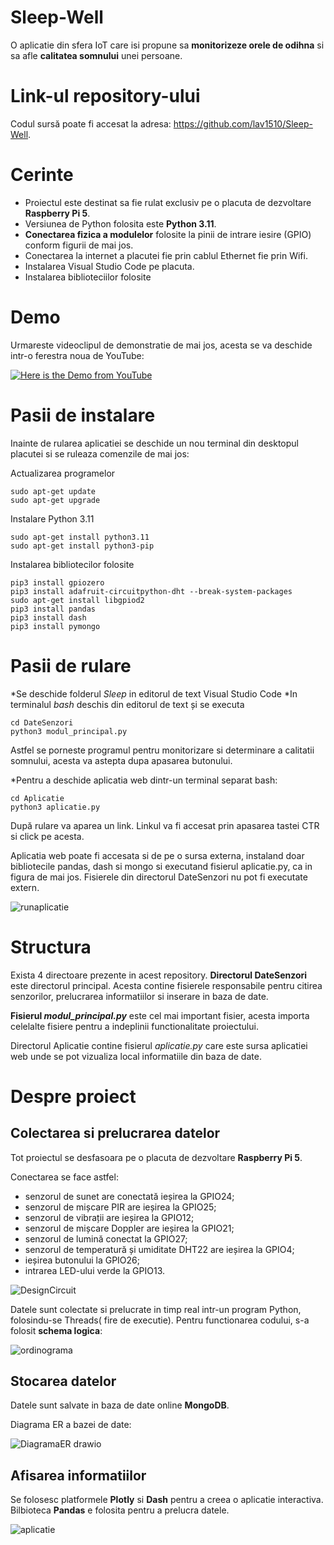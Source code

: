# Sleep-Well
O aplicatie din sfera IoT care isi propune sa **monitorizeze orele de odihna** si sa afle **calitatea somnului** unei persoane.

# Link-ul repository-ului
Codul sursă poate fi accesat la adresa: https://github.com/lav1510/Sleep-Well. 

# Cerinte
* Proiectul este destinat sa fie rulat exclusiv pe o placuta de dezvoltare **Raspberry Pi 5**.
* Versiunea de Python folosita este **Python 3.11**.
* **Conectarea fizica a modulelor** folosite la pinii de intrare iesire (GPIO) conform figurii de mai jos.
* Conectarea la internet a placutei fie prin cablul Ethernet fie prin Wifi.
* Instalarea Visual Studio Code pe placuta.
* Instalarea biblioteciilor folosite


# Demo
Urmareste videoclipul de demonstratie de mai jos, acesta se va deschide intr-o ferestra noua de YouTube:

[![Here is the Demo from YouTube](https://img.youtube.com/vi/2phneO5lEd0/maxresdefault.jpg)](https://youtu.be/2phneO5lEd0)


# Pasii de instalare
Inainte de rularea aplicatiei se deschide un nou terminal din desktopul placutei si se ruleaza comenzile de mai jos:


Actualizarea programelor
```
sudo apt-get update
sudo apt-get upgrade

```

Instalare Python 3.11
```
sudo apt-get install python3.11
sudo apt-get install python3-pip
```
Instalarea bibliotecilor folosite
```
pip3 install gpiozero
pip3 install adafruit-circuitpython-dht --break-system-packages
sudo apt-get install libgpiod2
pip3 install pandas
pip3 install dash
pip3 install pymongo
```

# Pasii de rulare
*Se deschide folderul _Sleep_ in editorul de text Visual Studio Code
*In terminalul _bash_ deschis din editorul de text și se executa
```
cd DateSenzori
python3 modul_principal.py
```
Astfel se porneste programul pentru monitorizare si determinare a calitatii somnului, acesta va astepta dupa apasarea butonului.

*Pentru a deschide aplicatia web dintr-un terminal separat bash:
```
cd Aplicatie
python3 aplicatie.py
```

După rulare va aparea un link. Linkul va fi accesat prin apasarea tastei CTR si click pe acesta.


Aplicatia web poate fi accesata si de pe o sursa externa, instaland doar bibliotecile pandas, dash si mongo si executand fisierul aplicatie.py, ca in figura de mai jos.
Fisierele din directorul DateSenzori nu pot fi executate extern.

![runaplicatie](https://github.com/lav1510/Sleep-Well/assets/101553716/1c4307d6-dc0e-475b-861a-35c536bdf50f)



# Structura
Exista 4 directoare prezente in acest repository. 
**Directorul DateSenzori** este directorul principal. Acesta contine fisierele responsabile pentru citirea senzorilor, prelucrarea informatiilor si inserare in baza de date.


**Fisierul _modul_principal.py_** este cel mai important fisier, acesta importa celelalte fisiere pentru a indeplinii functionalitate proiectului.


Directorul Aplicatie contine fisierul _aplicatie.py_ care este sursa aplicatiei web unde se pot vizualiza local informatiile din baza de date.

# Despre proiect
## Colectarea si prelucrarea datelor
Tot proiectul se desfasoara pe o placuta de dezvoltare **Raspberry Pi 5**.

Conectarea se face astfel:
* senzorul de sunet are conectată ieșirea la GPIO24;
* senzorul de mișcare PIR are ieșirea la GPIO25;
* senzorul de vibrații are ieșirea la GPIO12;
* senzorul de mișcare Doppler are ieșirea la GPIO21;
* senzorul de lumină conectat la GPIO27;
* senzorul de temperatură și umiditate DHT22 are ieșirea la GPIO4;
* ieșirea butonului la GPIO26;
* intrarea LED-ului verde la GPIO13.
  
![DesignCircuit](https://github.com/lav1510/Sleep-Well/assets/101553716/e3a8d53f-0ece-4f7c-82a4-f789377c10a9)


Datele sunt colectate si prelucrate in timp real intr-un program Python, folosindu-se Threads( fire de executie).
Pentru functionarea codului, s-a folosit **schema logica**:

![ordinograma](https://github.com/lav1510/Sleep-Well/assets/101553716/5ce649d6-7c63-4d47-95f2-90b7d753d292)

## Stocarea datelor
Datele sunt salvate in baza de date online **MongoDB**.

Diagrama ER a bazei de date:

![DiagramaER drawio](https://github.com/lav1510/Sleep-Well/assets/101553716/203b3a4e-0d78-41ca-af83-19ee8c844ad2)


## Afisarea informatiilor
Se folosesc platformele **Plotly** si **Dash** pentru a creea o aplicatie interactiva. Bilbioteca **Pandas** e folosita pentru a prelucra datele.

![aplicatie](https://github.com/lav1510/Sleep-Well/assets/101553716/534d51cf-b9ba-4987-bbb7-4b739b4d177a)


